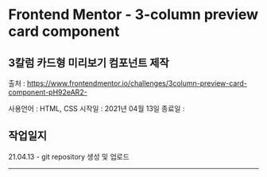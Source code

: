 # Frontend Mentor - 3-column preview card component

## 3칼럼 카드형 미리보기 컴포넌트 제작

출처 : https://www.frontendmentor.io/challenges/3column-preview-card-component-pH92eAR2-

사용언어 : HTML, CSS
시작일 : 2021년 04월 13일
종료일 :

## 작업일지

21.04.13 - git repository 생성 및 업로드

---

